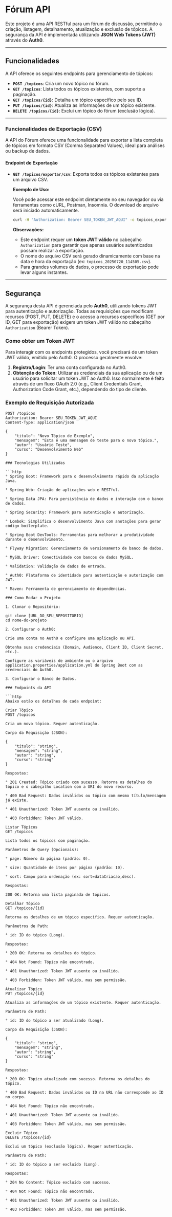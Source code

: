 # Fórum API

Este projeto é uma API RESTful para um fórum de discussão, permitindo a criação, listagem, detalhamento, atualização e exclusão de tópicos. A segurança da API é implementada utilizando **JSON Web Tokens (JWT)** através do **Auth0**.

---

## Funcionalidades

A API oferece os seguintes endpoints para gerenciamento de tópicos:

* **`POST /topicos`**: Cria um novo tópico no fórum.
* **`GET /topicos`**: Lista todos os tópicos existentes, com suporte a paginação.
* **`GET /topicos/{id}`**: Detalha um tópico específico pelo seu ID.
* **`PUT /topicos/{id}`**: Atualiza as informações de um tópico existente.
* **`DELETE /topicos/{id}`**: Exclui um tópico do fórum (exclusão lógica).

---

### Funcionalidades de Exportação (CSV)

A API do Fórum oferece uma funcionalidade para exportar a lista completa de tópicos em formato CSV (Comma Separated Values), ideal para análises ou backup de dados.

#### Endpoint de Exportação

* **`GET /topicos/exportar/csv`**: Exporta todos os tópicos existentes para um arquivo CSV.

    **Exemplo de Uso:**

    Você pode acessar este endpoint diretamente no seu navegador ou via ferramentas como cURL, Postman, Insomnia. O download do arquivo será iniciado automaticamente.

    ```bash
    curl -H "Authorization: Bearer SEU_TOKEN_JWT_AQUI" -o topicos_export.csv http://localhost:8080/topicos/exportar/csv
    ```

    **Observações:**

    * Este endpoint requer um **token JWT válido** no cabeçalho `Authorization` para garantir que apenas usuários autenticados possam realizar a exportação.
    * O nome do arquivo CSV será gerado dinamicamente com base na data e hora da exportação (ex: `topicos_20250720_114505.csv`).
    * Para grandes volumes de dados, o processo de exportação pode levar alguns instantes.

---

## Segurança

A segurança desta API é gerenciada pelo **Auth0**, utilizando tokens JWT para autenticação e autorização. Todas as requisições que modificam recursos (POST, PUT, DELETE) e o acesso a recursos específicos (GET por ID, GET para exportação) exigem um token JWT válido no cabeçalho `Authorization` (Bearer Token).

### Como obter um Token JWT

Para interagir com os endpoints protegidos, você precisará de um token JWT válido, emitido pelo Auth0. O processo geralmente envolve:

1.  **Registro/Login**: Ter uma conta configurada no Auth0.
2.  **Obtenção do Token**: Utilizar as credenciais da sua aplicação ou de um usuário para solicitar um token JWT ao Auth0. Isso normalmente é feito através de um fluxo OAuth 2.0 (e.g., Client Credentials Grant, Authorization Code Grant, etc.), dependendo do tipo de cliente.

### Exemplo de Requisição Autorizada

```http
POST /topicos
Authorization: Bearer SEU_TOKEN_JWT_AQUI
Content-Type: application/json

{
    "titulo": "Novo Tópico de Exemplo",
    "mensagem": "Esta é uma mensagem de teste para o novo tópico.",
    "autor": "Usuário Teste",
    "curso": "Desenvolvimento Web"
}

### Tecnologias Utilizadas

```http
° Spring Boot: Framework para o desenvolvimento rápido da aplicação Java.

° Spring Web: Criação de aplicações web e RESTful.

° Spring Data JPA: Para persistência de dados e interação com o banco de dados.

° Spring Security: Framework para autenticação e autorização.

° Lombok: Simplifica o desenvolvimento Java com anotações para gerar código boilerplate.

° Spring Boot DevTools: Ferramentas para melhorar a produtividade durante o desenvolvimento.

° Flyway Migration: Gerenciamento de versionamento de banco de dados.

° MySQL Driver: Conectividade com bancos de dados MySQL.

° Validation: Validação de dados de entrada.

° Auth0: Plataforma de identidade para autenticação e autorização com JWT.

° Maven: Ferramenta de gerenciamento de dependências.

### Como Rodar o Projeto

1. Clonar o Repositório:

git clone [URL_DO_SEU_REPOSITORIO]
cd nome-do-projeto

2. Configurar o Auth0:

Crie uma conta no Auth0 e configure uma aplicação ou API.

Obtenha suas credenciais (Domain, Audience, Client ID, Client Secret, etc.).

Configure as variáveis de ambiente ou o arquivo application.properties/application.yml do Spring Boot com as credenciais do Auth0.

3. Configurar o Banco de Dados.

### Endpoints da API

```http
Abaixo estão os detalhes de cada endpoint:

Criar Tópico
POST /topicos

Cria um novo tópico. Requer autenticação.

Corpo da Requisição (JSON):

{
    "titulo": "string",
    "mensagem": "string",
    "autor": "string",
    "curso": "string"
}

Respostas:

° 201 Created: Tópico criado com sucesso. Retorna os detalhes do tópico e o cabeçalho Location com a URI do novo recurso.

° 400 Bad Request: Dados inválidos ou tópico com mesmo título/mensagem já existe.

° 401 Unauthorized: Token JWT ausente ou inválido.

° 403 Forbidden: Token JWT válido.

Listar Tópicos
GET /topicos

Lista todos os tópicos com paginação.

Parâmetros de Query (Opcionais):

° page: Número da página (padrão: 0).

° size: Quantidade de itens por página (padrão: 10).

° sort: Campo para ordenação (ex: sort=dataCriacao,desc).

Respostas:

200 OK: Retorna uma lista paginada de tópicos.

Detalhar Tópico
GET /topicos/{id}

Retorna os detalhes de um tópico específico. Requer autenticação.

Parâmetros de Path:

° id: ID do tópico (Long).

Respostas:

° 200 OK: Retorna os detalhes do tópico.

° 404 Not Found: Tópico não encontrado.

° 401 Unauthorized: Token JWT ausente ou inválido.

° 403 Forbidden: Token JWT válido, mas sem permissão.

Atualizar Tópico
PUT /topicos/{id}

Atualiza as informações de um tópico existente. Requer autenticação.

Parâmetro de Path:

° id: ID do tópico a ser atualizado (Long).

Corpo da Requisição (JSON):

{
    "titulo": "string",
    "mensagem": "string",
    "autor": "string",
    "curso": "string"
}

Respostas:

° 200 OK: Tópico atualizado com sucesso. Retorna os detalhes do tópico.

° 400 Bad Request: Dados inválidos ou ID na URL não corresponde ao ID no corpo.

° 404 Not Found: Tópico não encontrado.

° 401 Unauthorized: Token JWT ausente ou inválido.

° 403 Forbidden: Token JWT válido, mas sem permissão.

Excluir Tópico
DELETE /topicos/{id}

Exclui um tópico (exclusão lógica). Requer autenticação.

Parâmetro de Path:

° id: ID do tópico a ser excluído (Long).

Respostas:

° 204 No Content: Tópico excluído com sucesso.

° 404 Not Found: Tópico não encontrado.

° 401 Unauthorized: Token JWT ausente ou inválido.

° 403 Forbidden: Token JWT válido, mas sem permissão.
